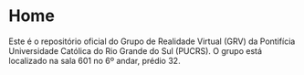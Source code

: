 # Home
Este é o repositório oficial do Grupo de Realidade Virtual (GRV) da Pontifícia Universidade Católica do Rio Grande do Sul (PUCRS). O grupo está localizado na sala 601 no 6º andar, prédio 32.
